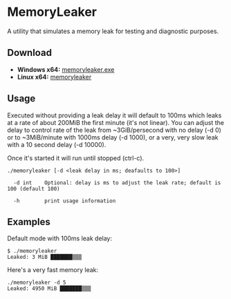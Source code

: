 # MemoryLeaker

 A utility that simulates a memory leak for testing and diagnostic purposes.

## Download

- **Windows x64:** [memoryleaker.exe](https://github.com/robert-mcdermott/memoryleaker/blob/master/bin/memoryleaker.exe?raw=true)
- **Linux   x64:** [memoryleaker](https://github.com/robert-mcdermott/memoryleaker/blob/master/bin/memoryleaker?raw=true)

## Usage

Executed without providing a leak delay it will default to 100ms which leaks at a rate of about 200MiB the first minute (it's not linear). You can adjust the delay to control rate of the leak from ~3GiB/persecond with no delay (-d 0) or to ~3MiB/minute with 1000ms delay (-d 1000), or a very, very slow leak with a 10 second delay (-d 10000).

Once it's started it will run until stopped (ctrl-c).

```
./memoryleaker [-d <leak delay in ms; deafaults to 100>]
 
  -d int    Optional: delay is ms to adjust the leak rate; default is 100 (default 100)
 
  -h        print usage information
```

## Examples

Default mode with 100ms leak delay:

```
$ ./memoryleaker 
Leaked: 3 MiB ███████▒▒▒
```

Here's a very fast memory leak:

```
./memoryleaker -d 5
Leaked: 4950 MiB ███████▒▒▒ 
```
